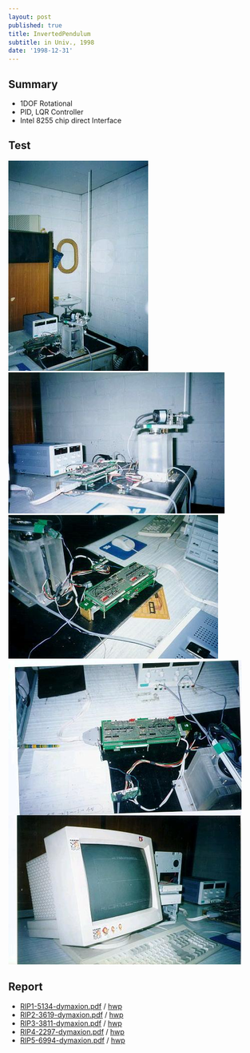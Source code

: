 ```yaml
---
layout: post
published: true
title: InvertedPendulum
subtitle: in Univ., 1998
date: '1998-12-31'
---
```


## Summary
* 1DOF Rotational
* PID, LQR Controller
* Intel 8255 chip direct Interface

## Test
![](https://raw.githubusercontent.com/dymaxionkim/beautiful-jekyll/master/_posts/portfolio/1998_InvertedPendulum/Images/p01-dymaxion.jpg)
![](https://raw.githubusercontent.com/dymaxionkim/beautiful-jekyll/master/_posts/portfolio/1998_InvertedPendulum/Images/p02-dymaxion.jpg)
![](https://raw.githubusercontent.com/dymaxionkim/beautiful-jekyll/master/_posts/portfolio/1998_InvertedPendulum/Images/p03-dymaxion.jpg)
![](https://raw.githubusercontent.com/dymaxionkim/beautiful-jekyll/master/_posts/portfolio/1998_InvertedPendulum/Images/p04-dymaxion.jpg)

## Report
* [RIP1-5134-dymaxion.pdf](https://raw.githubusercontent.com/dymaxionkim/beautiful-jekyll/master/_posts/portfolio/1998_InvertedPendulum/RIP1-5134-dymaxion.pdf) / [hwp](https://raw.githubusercontent.com/dymaxionkim/beautiful-jekyll/master/_posts/portfolio/1998_InvertedPendulum/RIP1-5134-dymaxion.hwp)
* [RIP2-3619-dymaxion.pdf](https://raw.githubusercontent.com/dymaxionkim/beautiful-jekyll/master/_posts/portfolio/1998_InvertedPendulum/RIP2-3619-dymaxion.pdf) / [hwp](https://raw.githubusercontent.com/dymaxionkim/beautiful-jekyll/master/_posts/portfolio/1998_InvertedPendulum/RIP2-3619-dymaxion.hwp)
* [RIP3-3811-dymaxion.pdf](https://raw.githubusercontent.com/dymaxionkim/beautiful-jekyll/master/_posts/portfolio/1998_InvertedPendulum/RIP3-3811-dymaxion.pdf) / [hwp](https://raw.githubusercontent.com/dymaxionkim/beautiful-jekyll/master/_posts/portfolio/1998_InvertedPendulum/RIP3-3811-dymaxion.hwp)
* [RIP4-2297-dymaxion.pdf](https://raw.githubusercontent.com/dymaxionkim/beautiful-jekyll/master/_posts/portfolio/1998_InvertedPendulum/RIP4-2297-dymaxion.pdf) / [hwp](https://raw.githubusercontent.com/dymaxionkim/beautiful-jekyll/master/_posts/portfolio/1998_InvertedPendulum/RIP4-2297-dymaxion.hwp)
* [RIP5-6994-dymaxion.pdf](https://raw.githubusercontent.com/dymaxionkim/beautiful-jekyll/master/_posts/portfolio/1998_InvertedPendulum/RIP5-6994-dymaxion.pdf) / [hwp](https://raw.githubusercontent.com/dymaxionkim/beautiful-jekyll/master/_posts/portfolio/1998_InvertedPendulum/RIP5-6994-dymaxion.hwp)
